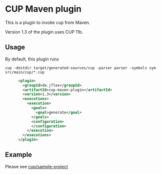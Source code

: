 <!--
  Copyright 2023, Gerwin Klein, Régis Décamps, Steve Rowe
  SPDX-License-Identifier: CC-BY-SA-4.0
-->

# CUP Maven plugin

This is a plugin to invoke cup from Maven.

Version 1.3 of the plugin uses CUP 11b.

## Usage

By default, this plugin runs

```
cup -destdir target/generated-sources/cup -parser parser -symbols sym src/main/cup/*.cup
```

```xml
      <plugin>
        <groupId>de.jflex</groupId>
        <artifactId>cup-maven-plugin</artifactId>
        <version>1.3</version>
        <executions>
          <execution>
            <goals>
              <goal>generate</goal>
            </goals>
            <configuration>
            </configuration>
          </execution>
        </executions>
      </plugin>
```

## Example

Please see [cup/sample-project](/jflex-de/jflex/cup/sample-project/)
